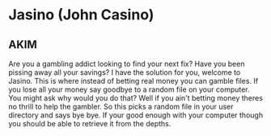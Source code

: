 # Jasino (John Casino)
## AKIM

Are you a gambling addict looking to find your next fix?
Have you been pissing away all your savings?
I have the solution for you, welcome to Jasino.
This is where instead of betting real money you can gamble files.
If you lose all your money say goodbye to a random file on your computer.
You might ask why would you do that? Well if you ain't betting money theres
no thrill to help the gambler. So this picks a random file in your user directory
and says bye bye. If your good enough with your computer though you should be able to 
retrieve it from the depths.
